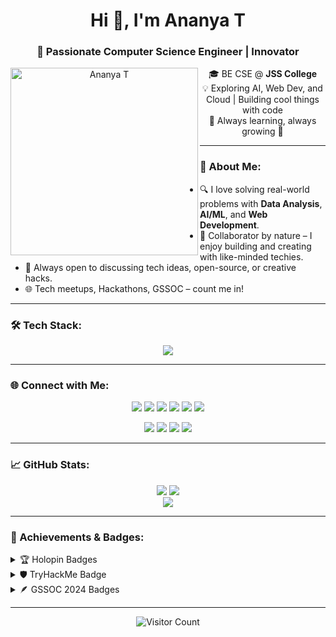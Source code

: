 <h1 align="center">Hi 👋, I'm Ananya T</h1>
<h3 align="center">🚀 Passionate Computer Science Engineer | Innovator </h3>

<p align="center">
  <img src="https://camo.githubusercontent.com/7121e075c5eb0d29a9e55c728f196e8914e2dea928bfc8e3ef1ccd8ff1ce716c/68747470733a2f2f692e70696e696d672e636f6d2f6f726967696e616c732f30362f36302f65662f30363630656665383266613364613432656435366565663031333137313833352e676966" alt="Ananya T" align="left" width="300" height="300"  />
</p>

<p align="center">
  🎓 BE CSE @ <strong>JSS College</strong> <br>
  💡 Exploring AI, Web Dev, and Cloud | Building cool things with code <br>
  🌱 Always learning, always growing 🌟
</p>

---

### 🧠 About Me:
- 🔍 I love solving real-world problems with **Data Analysis**, **AI/ML**, and **Web Development**.
- 🤝 Collaborator by nature – I enjoy building and creating with like-minded techies.
- 💬 Always open to discussing tech ideas, open-source, or creative hacks.
- 🌐 Tech meetups, Hackathons, GSSOC – count me in!

---

### 🛠️ Tech Stack:
<p align="center">
  <img src="https://skillicons.dev/icons?i=java,python,tensorflow,pytorch,opencv,aws,vercel,git,github,vscode,linux,html,css,js,react,mysql" />
</p>

---

### 🌐 Connect with Me:
<p align="center">
  <a href="https://dev.to/ananya14"><img src="https://skillicons.dev/icons?i=devto" /></a>
  <a href="https://www.linkedin.com/in/ananya-t-52a82524a/"><img src="https://skillicons.dev/icons?i=linkedin" /></a>
  <a href="https://stackoverflow.com/users/25868913"><img src="https://skillicons.dev/icons?i=stackoverflow" /></a>
  <a href="https://instagram.com/0814_ananya"><img src="https://skillicons.dev/icons?i=instagram" /></a>
  <a href="https://www.behance.net/ananyat1"><img src="https://skillicons.dev/icons?i=behance" /></a>
  <a href="https://medium.com/@14ananya.anna"><img src="https://skillicons.dev/icons?i=medium" /></a>
</p>

<p align="center">
  <a href="https://www.codechef.com/users/anu0814"><img src="https://img.shields.io/badge/CodeChef-5B4638?style=for-the-badge&logo=codechef&logoColor=white" /></a>
  <a href="https://www.hackerrank.com/profile/14ananya_anna"><img src="https://img.shields.io/badge/HackerRank-2EC866?style=for-the-badge&logo=HackerRank&logoColor=white" /></a>
  <a href="https://leetcode.com/u/user8879xw/"><img src="https://img.shields.io/badge/LeetCode-FFA116?style=for-the-badge&logo=LeetCode&logoColor=black" /></a>
  <a href="https://www.hackerearth.com/@ananyaevara/"><img src="https://img.shields.io/badge/HackerEarth-323754?style=for-the-badge&logo=HackerEarth&logoColor=white" /></a>
</p>

---

### 📈 GitHub Stats:
<p align="center">
  <img src="https://github-readme-stats.vercel.app/api?username=Anu142004&show_icons=true&theme=radical" />
  <img src="https://github-readme-stats.vercel.app/api/top-langs/?username=Anu142004&layout=compact&theme=radical" />
  <br>
  <img src="https://streak-stats.demolab.com?user=Anu142004&theme=dracula&exclude_days=Sun" />
</p>

---

### 🏅 Achievements & Badges:
<details>
  <summary>🏆 Holopin Badges</summary>
  <a href="https://holopin.io/@anu142004">
    <img src="https://holopin.me/anu142004" alt="Holopin Badges" />
  </a>
</details>

<details>
  <summary>🛡️ TryHackMe Badge</summary>
  <img src="https://tryhackme-badges.s3.amazonaws.com/14ananyaanna08.png" alt="TryHackMe Badge" />
</details>

<details>
  <summary>🪶 GSSOC 2024 Badges</summary>
  <div align="center">
    <img src="https://raw.githubusercontent.com/GSSoC24/Postman-Challenge/main/docs/assets/Postman%20White.png" width="100px" />
    <img src="https://raw.githubusercontent.com/GSSoC24/Hack-Web3Conf/refs/heads/main/assets/Hack-Web3Conf%202024%20Badge%20(2).png" width="100px" />
    <img src="https://raw.githubusercontent.com/GSSoC24/Postman-Challenge/main/docs/assets/1.png" width="100px" />
    <img src="https://raw.githubusercontent.com/GSSoC24/Postman-Challenge/main/docs/assets/2.png" width="100px" />
    <img src="https://raw.githubusercontent.com/GSSoC24/Postman-Challenge/main/docs/assets/3.png" width="100px" />
    <img src="https://raw.githubusercontent.com/GSSoC24/Postman-Challenge/main/docs/assets/4.png" width="100px" />
    <img src="https://raw.githubusercontent.com/GSSoC24/Postman-Challenge/main/docs/assets/5.png" width="100px" />
  </div>
</details>

---

<p align="center">
  <img src="https://visitcount.itsvg.in/api?id=Anu142004&icon=0&color=0" alt="Visitor Count" />
</p>

